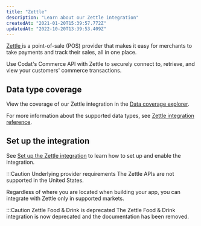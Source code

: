 ```yaml
---
title: "Zettle"
description: "Learn about our Zettle integration"
createdAt: "2021-01-20T15:39:57.772Z"
updatedAt: "2022-10-20T13:39:53.409Z"
---
```


<a className="external" href="https://www.zettle.com/" target="_blank">
  Zettle
</a> is a point-of-sale (POS) provider that makes it easy for merchants to take payments
and track their sales, all in one place.

Use Codat's Commerce API with Zettle to securely connect to, retrieve, and view your customers' commerce transactions.

## Data type coverage

View the coverage of our Zettle integration in the <a className="external" href="https://knowledge.codat.io/supported-features/commerce?view=tab-by-integration&integrationKey=ugxp" target="_blank">Data coverage explorer</a>.

For more information about the supported data types, see [Zettle integration reference](/zettle-integration-reference).

## Set up the integration

See [Set up the Zettle integration](/integrations/commerce/zettle/commerce-zettle-setup) to learn how to set up and enable the integration.

:::Caution Underlying provider requirements
The Zettle APIs are not supported in the United States.

Regardless of where you are located when building your app, you can integrate with Zettle only in supported markets.

:::Caution Zettle Food & Drink is deprecated
The Zettle Food & Drink integration is now deprecated and the documentation has been removed.

